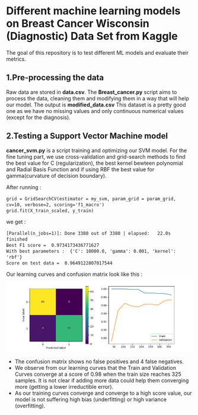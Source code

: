 # Different machine learning models on Breast Cancer Wisconsin (Diagnostic) Data Set from Kaggle
The goal of this repository is to test different ML models and evaluate their metrics.

## 1.Pre-processing the data

Raw data are stored in **data.csv**.
The **Breast_cancer.py** script aims to process the data, cleaning them and modifying them in a way that will help our model. The output is **modified_data.csv**
This dataset is a pretty good one as we have no missing values and only continuous numerical values (except for the diagnosis).


## 2.Testing a Support Vector Machine model

**cancer_svm.py** is a script training and optimizing our SVM model. 
For the fine tuning part, we use cross-validation and grid-search methods to find the best value for C (regularization), the best kernel bewteen polynomial and Radial Basis Function and if using RBF the best value for gamma(curvature of decision boundary).

After running :
```
grid = GridSearchCV(estimator = my_svm, param_grid = param_grid, cv=10, verbose=2, scoring='f1_macro')
grid.fit(X_train_scaled, y_train)
```
we get :
```
[Parallel(n_jobs=1)]: Done 3380 out of 3380 | elapsed:   22.0s finished
Best F1 score =  0.9734173436771627
With best parameters :  {'C': 10000.0, 'gamma': 0.001, 'kernel': 'rbf'}
Score on test data =  0.9649122807017544
```
Our learning curves and confusion matrix look like this :
![Learning curves](https://github.com/MDrance/ML_BreastCancer_Data/blob/master/confmatlearcur.png)

* The confusion matrix shows no false positives and 4 false negatives.
* We observe from our learning curves that the Train and Validation Curves converge at a score of 0.98 when the train size reaches 325 samples. It is not clear if adding more data could help them converging more (getting a lower irreductible error). 
* As our training curves converge and converge to a high score value, our model is not suffering high bias (underfitting) or high variance (overfitting).
